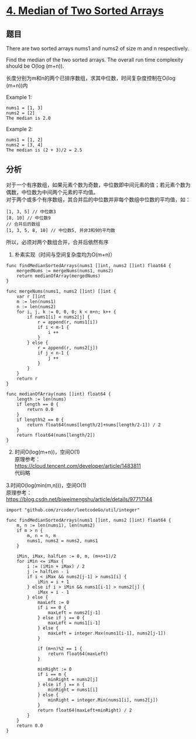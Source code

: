 # [4. Median of Two Sorted Arrays](https://leetcode.com/problems/median-of-two-sorted-arrays/)

## 题目
There are two sorted arrays nums1 and nums2 of size m and n respectively.

Find the median of the two sorted arrays. The overall run time complexity should be O(log (m+n)).

长度分别为m和n的两个已排序数组，求其中位数，时间复杂度控制在O(log (m+n))内

Example 1:
```
nums1 = [1, 3]
nums2 = [2]
The median is 2.0
```
Example 2:
```
nums1 = [1, 2]
nums2 = [3, 4]
The median is (2 + 3)/2 = 2.5
```
## 分析
对于一个有序数组，如果元素个数为奇数，中位数即中间元素的值；若元素个数为偶数，中位数为中间两个元素的平均值。<br>
对于两个或多个有序数组，其合并后的中位数并非每个数组中位数的平均值，如：
```
[1, 3, 5] // 中位数3
[8, 10] // 中位数9
// 合并后的数组
[1, 3, 5, 8, 10] // 中位数5, 并非3和9的平均数
```
所以，必须对两个数组合并，合并后依然有序<br>
1. 朴素实现（时间与空间复杂度均为O(m+n)）
```
func findMedianSortedArrays(nums1 []int, nums2 []int) float64 {
	mergedNums := mergeNums(nums1, nums2)
	return medianOfArray(mergedNums)
}

func mergeNums(nums1, nums2 []int) []int {
	var r []int
	m := len(nums1)
	n := len(nums2)
	for i, j, k := 0, 0, 0; k < m+n; k++ {
		if nums1[i] < nums2[j] {
			r = append(r, nums1[i])
			if i < m-1 {
				i ++
			}
		} else {
			r = append(r, nums2[j])
			if j < n-1 {
				j ++
			}
		}
	}
	return r
}

func medianOfArray(nums []int) float64 {
	length := len(nums)
	if length == 0 {
		return 0.0
	}
	if length%2 == 0 {
		return float64(nums[length/2]+nums[length/2-1]) / 2
	}
	return float64(nums[length/2])
}
```
2. 时间O(log(m+n))，空间O(1)<br>
原理参考：<br>
https://cloud.tencent.com/developer/article/1483811<br>
代码略<br>

3.时间O(log(min(m,n)))，空间O(1)<br>
原理参考：<br>
https://blog.csdn.net/bjweimengshu/article/details/97717144<br>
```
import "github.com/zrcoder/leetcodeGo/util/integer"

func findMedianSortedArrays(nums1 []int, nums2 []int) float64 {
	m, n := len(nums1), len(nums2)
	if m > n {
		m, n = n, m
		nums1, nums2 = nums2, nums1
	}

	iMin, iMax, halfLen := 0, m, (m+n+1)/2
	for iMin <= iMax {
		i := (iMin + iMax) / 2
		j := halfLen - i
		if i < iMax && nums2[j-1] > nums1[i] {
			iMin = i + 1
		} else if i > iMin && nums1[i-1] > nums2[j] {
			iMax = i - 1
		} else {
			maxLeft := 0
			if i == 0 {
				maxLeft = nums2[j-1]
			} else if j == 0 {
				maxLeft = nums1[i-1]
			} else {
				maxLeft = integer.Max(nums1[i-1], nums2[j-1])
			}

			if (m+n)%2 == 1 {
				return float64(maxLeft)
			}

			minRight := 0
			if i == m {
				minRight = nums2[j]
			} else if j == n {
				minRight = nums1[i]
			} else {
				minRight = integer.Min(nums1[i], nums2[j])
			}
			return float64(maxLeft+minRight) / 2
		}
	}
	return 0.0
}
```

